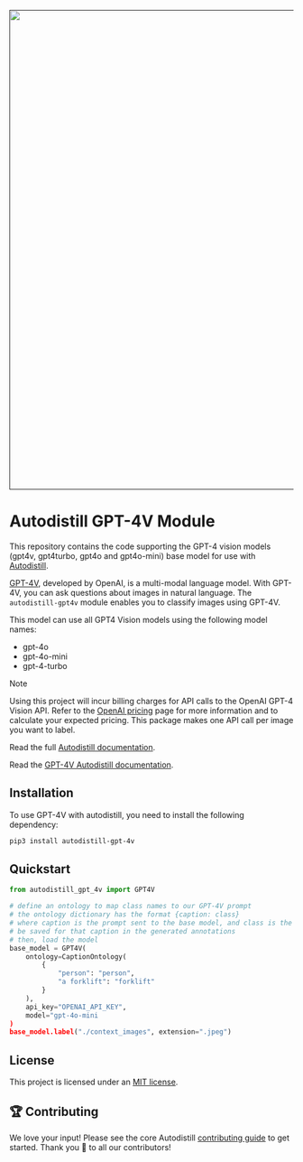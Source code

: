 <div align="center">
  <p>
    <a align="center" href="" target="_blank">
      <img
        width="850"
        src="https://media.roboflow.com/open-source/autodistill/autodistill-banner.png"
      >
    </a>
  </p>
</div>

# Autodistill GPT-4V Module

This repository contains the code supporting the GPT-4 vision models (gpt4v, gpt4turbo, gpt4o and gpt4o-mini) base model for use with [Autodistill](https://github.com/autodistill/autodistill).

[GPT-4V](https://openai.com/research/gpt-4v-system-card), developed by OpenAI, is a multi-modal language model. With GPT-4V, you can ask questions about images in natural language. The `autodistill-gpt4v` module enables you to classify images using GPT-4V.

This model can use all GPT4 Vision models using the following model names:
- gpt-4o
- gpt-4o-mini
- gpt-4-turbo

> [!NOTE]  
> Using this project will incur billing charges for API calls to the OpenAI GPT-4 Vision API.
> Refer to the [OpenAI pricing](https://openai.com/pricing) page for more information and to calculate your expected pricing. This package makes one API call per image you want to label.

Read the full [Autodistill documentation](https://autodistill.github.io/autodistill/).

Read the [GPT-4V Autodistill documentation](https://autodistill.github.io/autodistill/base_models/gpt_4v/).

## Installation

To use GPT-4V with autodistill, you need to install the following dependency:


```bash
pip3 install autodistill-gpt-4v
```

## Quickstart

```python
from autodistill_gpt_4v import GPT4V

# define an ontology to map class names to our GPT-4V prompt
# the ontology dictionary has the format {caption: class}
# where caption is the prompt sent to the base model, and class is the label that will
# be saved for that caption in the generated annotations
# then, load the model
base_model = GPT4V(
    ontology=CaptionOntology(
        {
            "person": "person",
            "a forklift": "forklift"
        }
    ),
    api_key="OPENAI_API_KEY",
    model="gpt-4o-mini
)
base_model.label("./context_images", extension=".jpeg")
```

## License

This project is licensed under an [MIT license](LICENSE).

## 🏆 Contributing

We love your input! Please see the core Autodistill [contributing guide](https://github.com/autodistill/autodistill/blob/main/CONTRIBUTING.md) to get started. Thank you 🙏 to all our contributors!
